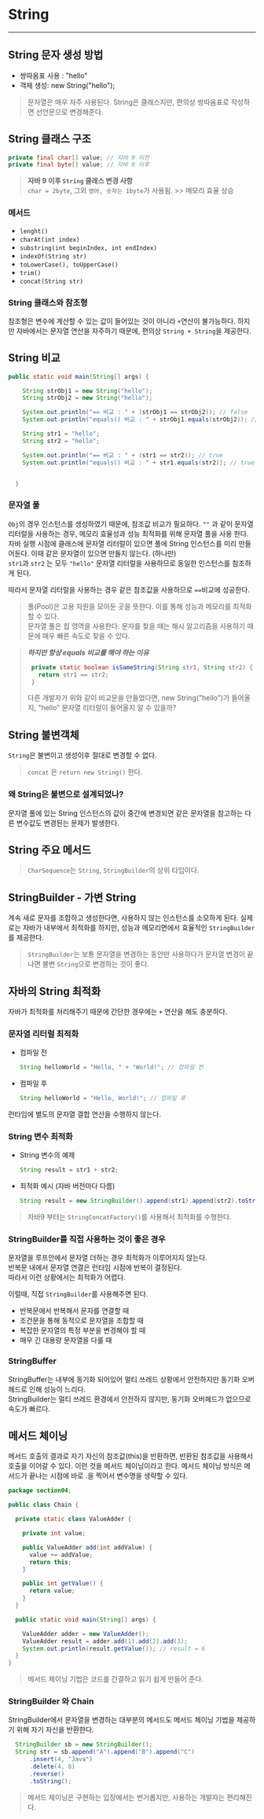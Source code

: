 # String

---

## String 문자 생성 방법
- 쌍따옴표 사용 : "hello"
- 객체 생성: new String("hello");

> 문자열은 매우 자주 사용된다. String은 클래스지만, 편의상 쌍따옴표로 작성하면 선언문으로 변경해준다.

## String 클래스 구조
```java
private final char[] value; // 자바 9 이전
private final byte[] value; // 자바 9 이후
```

> **자바 9 이후 `String` 클래스 변경 사항**  
> `char = 2byte`, 그외 `영어, 숫자는 1byte`가 사용됨. >>  메모리 효율 상승

### 메서드
- `lenght()`
- `charAt(int index)`
- `substring(int beginIndex, int endIndex)`
- `indexOf(String str)`
- `toLowerCase(), toUpperCase()`
- `trim()`
- `concat(String str)`

### String 클래스와 참조형
참조형은 변수에 계산할 수 있는 값이 들어있는 것이 아니라 `+`연산이 불가능하다.
하지만 자바에서는 문자열 연산을 자주하기 때문에, 편의상 `String + String`을 제공한다.


## String 비교
```java
public static void main(String[] args) {

    String strObj1 = new String("hello");
    String strObj2 = new String("hello");

    System.out.println("== 비교 : " + (strObj1 == strObj2)); // false
    System.out.println("equals() 비교 : " + strObj1.equals(strObj2)); // true

    String str1 = "hello";
    String str2 = "hello";

    System.out.println("== 비교 : " + (str1 == str2)); // true
    System.out.println("equals() 비교 : " + str1.equals(str2)); // true


  }
```

### 문자열 풀
`Obj`의 경우 인스턴스를 생성하였기 때문에, 참조값 비교가 필요하다.
`""` 과 같이 문자열 리터럴을 사용하는 경우, 메모리 효율성과 성능 최적화를 위해 문자열 풀을 사용 한다.  
자바 실행 시점에 클래스에 문자열 리터럴이 있으면 풀에 String 인스턴스를 미리 만들어둔다. 이때 같은 문자열이 있으면 만들지 않는다. (하나만)  
`str1`과 `str2` 는 모두 `"hello"` 문자열 리터럴을 사용하므로 동일한 인스턴스를 참조하게 된다.

따라서 문자열 리터럴을 사용하는 경우 같은 참조값을 사용하므로 `==`비교에 성공한다.

> 풀(Pool)은 고용 자원을 모아둔 곳을 뜻한다. 이를 통해 성능과 메모리를 최적화할 수 있다.  
> 문자열 풀은 힙 영역을 사용한다. 문자를 찾을 때는 해시 알고리즘을 사용하기 때문에 매우 빠른 속도로 찾을 수 있다.


> ***하지만 항상 equals 비교를 해야 하는 이유***  
> ```java
>  private static boolean isSameString(String str1, String str2) {
>    return str1 == str2;
>  }
>```
>
>다른 개발자가 위와 같이 비교문을 만들었다면, new String("hello")가 들어올지, "hello" 문자열 리터럴이 들어올지 알 수 있을까?


## String 불변객체
`String`은 불변이고 생성이후 절대로 변경할 수 없다.
> `concat` 은 `return new String()` 한다.

### 왜 String은 불변으로 설계되었나?
문자열 풀에 있는 String 인스턴스의 값이 중간에 변경되면 같은 문자열을 참고하는 다른 변수값도 변경된는 문제가 발생한다.


## String 주요 메서드
> `CharSequence`는 `String`, `StringBuilder`의 상위 타입이다.


## StringBuilder - 가변 String
계속 새로 문자를 조합하고 생성한다면, 사용하지 않는 인스턴스를 소모하게 된다.
실제로는 자바가 내부에서 최적화를 하지만, 성능과 메모리면에서 효율적인 `StringBuilder`를 제공한다.

> `StringBuilder`는 보통 문자열을 변경하는 동안만 사용하다가 문자열 변경이 끝나면 불변 `String`으로 변경하는 것이 좋다.

## 자바의 String 최적화
자바가 최적화를 처리해주기 때문에 간단한 경우에는 `+` 연산을 해도 충분하다.

### 문자열 리터럴 최적화
- 컴파일 전
    ```java
    String helloWorld = "Hello, " + "World!"; // 컴파일 전
    ```
- 컴파일 후
    ```java
    String helloWorld = "Hello, World!"; // 컴파일 후
    ```

런타임에 별도의 문자열 결합 연산을 수행하지 않는다.

### String 변수 최적화
- String 변수의 예제
    ```java
    String result = str1 + str2;
    ```
- 최적화 예시 (자바 버전마다 다름)
    ```java
    String result = new StringBuilder().append(str1).append(str2).toString();
    ```
> 자바9 부터는 `StringConcatFactory()`를 사용해서 최적화를 수행한다.

### StringBuilder를 직접 사용하는 것이 좋은 경우
문자열을 루프안에서 문자열 더하는 경우 최적화가 이루어지지 않는다.  
반복문 내에서 문자열 연결은 런타임 시점에 반복이 결정된다.  
따라서 이런 상황에서는 최적화가 어렵다.  

이럴때, 직접 `StringBuilder`를 사용해주면 된다.

- 반복문에서 반복해서 문자를 연결할 때
- 조건문을 통해 동적으로 문자열을 조합할 때
- 복잡한 문자열의 특정 부분을 변경해야 할 때
- 매우 긴 대용량 문자열을 다룰 때

### StringBuffer
StringBuffer는 내부에 동기화 되어있어 멀티 쓰레드 상황에서 안전하지만 동기화 오버헤드로 인해 성능이 느리다.  
StringBuilder는 멀티 쓰레드 환경에서 안전하지 않지만, 동기화 오버헤드가 없으므로 속도가 빠르다.


## 메서드 체이닝
메서드 호출의 결과로 자기 자신의 참조값(this)을 반환하면, 반환된 참조값을 사용해서 호출을 이어갈 수 있다. 이런 것을 메서드 체이닝이라고 한다.
메서드 체이닝 방식은 메서드가 끝나는 시점에 바로 .을 찍어서 변수명을 생략할 수 있다.

```java
package section04;

public class Chain {

  private static class ValueAdder {

    private int value;

    public ValueAdder add(int addValue) {
      value += addValue;
      return this;
    }

    public int getValue() {
      return value;
    }
  }

  public static void main(String[] args) {

    ValueAdder adder = new ValueAdder();
    ValueAdder result = adder.add(1).add(2).add(3);
    System.out.println(result.getValue()); // result = 6
  }
}

```

> 메서드 체이닝 기법은 코드를 간결하고 읽기 쉽게 만들어 준다. 

### StringBuilder 와 Chain
StringBuilder에서 문자열을 변경하는 대부분의 메서드도 메서드 체이닝 기법을 제공하기 위해 자기 자신을 반환한다.

```java
  StringBuilder sb = new StringBuilder();
  String str = sb.append("A").append("B").append("C")
      .insert(4, "Java")
      .delete(4, 8)
      .reverse()
      .toString();
```

> 메서드 체이닝은 구현하는 입장에서는 번거롭지만, 사용하는 개발자는 편리해진다.